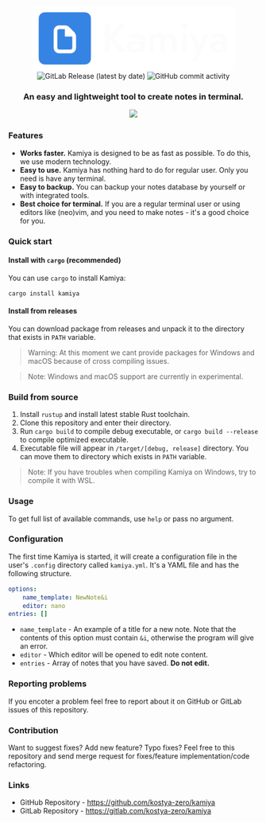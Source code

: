 <div align="center" style="text-align:center">
    <picture>
        <source media="(prefers-color-scheme: dark)" srcset="imgs/banner-dark.png">
        <source media="(prefers-color-scheme: light)" srcset="imgs/banner-light.png">
        <img alt="Kamiya Banner" height="128" src="imgs/banner-dark.png">
    </picture>
    <div align="center">
        <img alt="GitLab Release (latest by date)" src="https://img.shields.io/gitlab/v/release/kostya-zero/kamiya?style=flat">
        <img alt="GitHub commit activity" src="https://img.shields.io/github/commit-activity/w/kostya-zero/kamiya?style=flat">
    </div>
    <h3>An easy and lightweight tool to create notes in terminal.</h3>
    <a href="https://asciinema.org/a/584606" target="_blank"><img src="https://asciinema.org/a/584606.svg"></a>
</div>

### Features

- **Works faster.** Kamiya is designed to be as fast as possible. To do this, we use modern technology.
- **Easy to use.** Kamiya has nothing hard to do for regular user. Only you need is have any terminal.
- **Easy to backup.** You can backup your notes database by yourself or with integrated tools.
- **Best choice for terminal.** If you are a regular terminal user or using editors like (neo)vim, and you need to make notes - it's a good choice for you.

### Quick start

#### Install with `cargo` (recommended)

You can use `cargo` to install Kamiya:

```shell
cargo install kamiya
```

#### Install from releases

You can download package from releases and unpack it to the directory that exists in `PATH` variable.

> Warning: At this moment we cant provide packages for Windows and macOS because of cross compiling issues.

> Note: Windows and macOS support are currently in experimental.

### Build from source

1. Install `rustup` and install latest stable Rust toolchain.
2. Clone this repository and enter their directory.
3. Run `cargo build` to compile debug executable, or `cargo build --release` to compile optimized executable.
4. Executable file will appear in `/target/[debug, release]` directory. You can move them to directory which exists in `PATH` variable.

> Note: If you have troubles when compiling Kamiya on Windows, try to compile it with WSL.

### Usage

To get full list of available commands, use `help` or pass no argument.

### Configuration

The first time Kamiya is started, it will create a configuration file in the user's `.config` directory called `kamiya.yml`.
It's a YAML file and has the following structure.

```yml
options:
    name_template: NewNote&i
    editor: nano
entries: []
```
- `name_template` - An example of a title for a new note. Note that the contents of this option must contain `&i`, otherwise the program will give an error.
- `editor` - Which editor will be opened to edit note content.
- `entries` - Array of notes that you have saved. **Do not edit.**

### Reporting problems

If you encoter a problem feel free to report about it on GitHub or GitLab issues of this repository.

### Contribution

Want to suggest fixes? Add new feature? Typo fixes?
Feel free to this repository and send merge request for fixes/feature implementation/code refactoring.

### Links

- GitHub Repository - https://github.com/kostya-zero/kamiya
- GitLab Repository - https://gitlab.com/kostya-zero/kamiya

